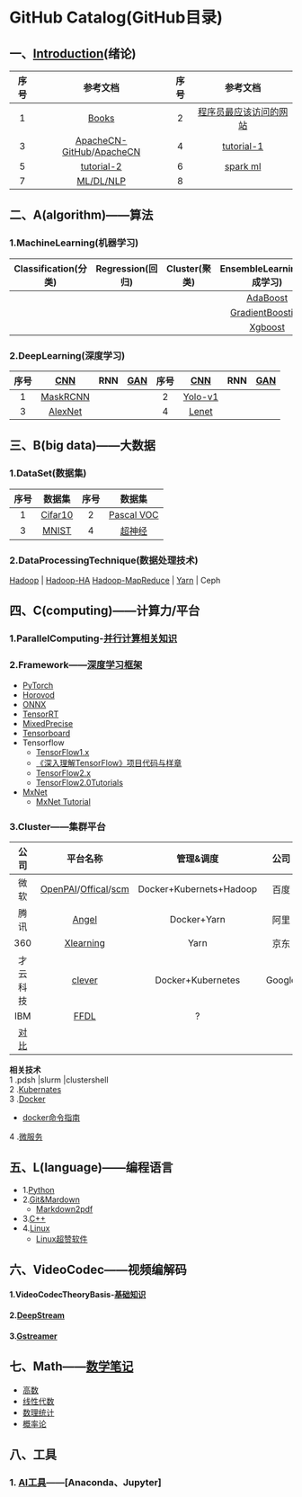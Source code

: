 # GitHub  Catalog(GitHub目录)    
## 一、[Introduction](notes/introduction01.md)(绪论)  
|序号|参考文档|序号|参考文档|
|:--:|:--:|:--:|:--:|
|1|[Books](https://github.com/fusimeng/book)|2|[程序员最应该访问的网站](https://github.com/fusimeng/Best-websites-a-programmer-should-visit-zh)|
|3|[ApacheCN-GitHub](https://github.com/apachecn)/[ApacheCN](http://www.apachecn.org/)|4|[tutorial-1](https://github.com/fusimeng/Algorithms-Tutorial)|
|5|[tutorial-2](https://github.com/fusimeng/tutorial)|6|[spark ml](https://github.com/fusimeng/spark-ml-source-analysis)|
|7|[ML/DL/NLP](https://github.com/fusimeng/AiLearning)|8||
## 二、A(algorithm)——算法   
### 1.MachineLearning(机器学习)   
|Classification(分类)|Regression(回归)|Cluster(聚类)|EnsembleLearning(集成学习)|  
|:----:|:----:|:----:|:-----:|   
||||[AdaBoost](https://github.com/fusimeng/AdaBoost)|
||||[GradientBoosting](https://github.com/fusimeng/GradientBoosting)|
||||[Xgboost](https://github.com/fusimeng/Xgboost)|
### 2.DeepLearning(深度学习) 
|序号|[CNN](https://github.com/fusimeng/CNNTutorials)|RNN|[GAN](https://github.com/fusimeng/GANTutorials)|序号|[CNN](https://github.com/fusimeng/CNNTutorials)|RNN|[GAN](https://github.com/fusimeng/GANTutorials)|
|:-----:|:----:|:----:|:-------:|:----:|:----:|:----:|:----:|
|1|[MaskRCNN](https://github.com/fusimeng/MaskRCNN)|||2|[Yolo-v1](https://github.com/fusimeng/Yolo-v1)|||
|3|[AlexNet](https://github.com/fusimeng/AlexNet)  |||4|[Lenet](https://github.com/fusimeng/LeNet)|||
## 三、B(big data)——大数据  
### 1.DataSet(数据集)  
|序号|数据集| 序号|数据集|
|:--:|:---:|:---:|:---:|
|1|[Cifar10](http://www.cs.toronto.edu/~kriz/cifar.html)|2|[Pascal VOC](http://host.robots.ox.ac.uk/pascal/VOC/)|
|3|[MNIST](http://yann.lecun.com/exdb/mnist/) |4|[超神经](https://hyper.ai/datasets)|
### 2.DataProcessingTechnique(数据处理技术)  
[Hadoop](https://github.com/fusimeng/Hadoop) | [Hadoop-HA](https://github.com/fusimeng/Hadoop-HA) 
[Hadoop-MapReduce](https://github.com/fusimeng/Hadoop-MapReduce)  | [Yarn](https://github.com/fusimeng/Yarn) | Ceph        
## 四、C(computing)——计算力/平台   
### 1.ParallelComputing-[并行计算相关知识](https://github.com/fusimeng/ParallelComputing) 
### 2.Framework——[深度学习框架](notes/frameworks.md)
* [PyTorch](https://github.com/fusimeng/PyTorch) 
* [Horovod](https://github.com/fusimeng/Horovod)
* [ONNX](https://github.com/onnx)     
* [TensorRT](https://github.com/fusimeng/TensorRT) 
* [MixedPrecise](https://github.com/fusimeng/MixedPrecise) 
* [Tensorboard](https://github.com/fusimeng/Tensorboard/settings)
* Tensorflow
    * [TensorFlow1.x](https://github.com/fusimeng/TensorFlow)   
    * [《深入理解TensorFlow》项目代码与样章](https://github.com/fusimeng/tensorflow-in-depth)  
    * [TensorFlow2.x](https://github.com/fusimeng/TensorFlow2.x)      
    *  [TensorFlow2.0Tutorials](https://github.com/fusimeng/TensorFlow2.0Tutorials)   
* [MxNet](https://github.com/fusimeng/mxnet_)  
    * [MxNet Tutorial](https://github.com/fusimeng/MxNet)      
### 3.Cluster——集群平台  
|公司 | 平台名称| 管理&调度| 公司 | 平台名称| 管理&调度| 
|:----:|:-------:|:------:| :----:|:-------:|:-------:|    
|微软|[OpenPAI](https://github.com/fusimeng/OpenPAI)/[Offical](https://github.com/Microsoft/pai)/[scm](https://github.com/fusimeng/scm)|Docker+Kubernets+Hadoop|百度|[PaddlePaddle](http://paddlepaddle.org/zh)|  Docker+Kubernets|  
|腾讯|[Angel](https://github.com/Angel-ML/angel)|Docker+Yarn|阿里|[X-DeepLearning](https://github.com/alibaba/x-deeplearning)|Docker+Yarn|
|360|[Xlearning](https://github.com/Qihoo360/XLearning)|Yarn|京东|登月|Docker+Kubernetes|
|才云科技|[clever](https://caicloud.io/products/clever)|Docker+Kubernetes|Google|[Kubeflow](https://github.com/kubeflow)|Docker + Kubernetes|
|IBM|[FFDL](https://github.com/IBM/FfDL)|?|
|[对比](notes/clusterframeworkcompare.md)   |   
   
**相关技术**     
1 .pdsh |slurm |clustershell    
2 .[Kubernates](https://github.com/fusimeng/k8s)    
3 .[Docker](https://github.com/fusimeng/Docker)   
* [docker命令指南](https://github.com/fusimeng/docker-directive)    

4 .[微服务](https://github.com/fusimeng/micro-Services-Tutorial)     
## 五、L(language)——编程语言   
* 1.[Python](https://github.com/fusimeng/Python)  
* 2.[Git&Mardown](https://github.com/fusimeng/Git)   
    * [Markdown2pdf](https://github.com/fusimeng/transfer)  
* 3.[C++](https://github.com/fusimeng/C)  
* 4.[Linux](https://github.com/fusimeng/Linux)   
    * [Linux超赞软件](https://github.com/fusimeng/Awesome-Linux-Software-zh_CN)   
## 六、VideoCodec——视频编解码  
#### 1.VideoCodecTheoryBasis-[基础知识](https://github.com/fusimeng/VideoCodecTheoryBasis)  
#### 2.[DeepStream](https://github.com/fusimeng/DeepStream3.0)  
#### 3.[Gstreamer](https://github.com/fusimeng/Gstreamer)  
## 七、Math——[数学笔记](https://github.com/fusimeng/Math)   
* [高数](https://github.com/fusimeng/Math/tree/master/higher_mathematics)  
* [线性代数](https://github.com/fusimeng/Math/tree/master/linear_algebra)  
* [数理统计](https://github.com/fusimeng/Math/tree/master/mathematical_statistics)  
* [概率论](https://github.com/fusimeng/Math/tree/master/probability_theory)  
## 八、工具  
### 1. [AI工具](https://github.com/fusimeng/ai_tools)——[Anaconda、Jupyter]



